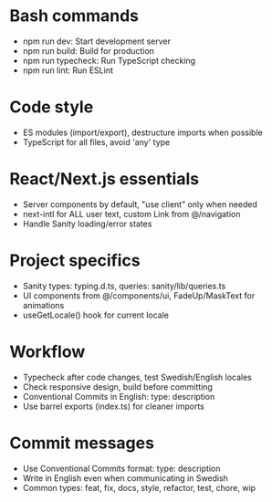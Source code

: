 # Bash commands

- npm run dev: Start development server
- npm run build: Build for production
- npm run typecheck: Run TypeScript checking
- npm run lint: Run ESLint

# Code style

- ES modules (import/export), destructure imports when possible
- TypeScript for all files, avoid 'any' type

# React/Next.js essentials

- Server components by default, "use client" only when needed
- next-intl for ALL user text, custom Link from @/navigation
- Handle Sanity loading/error states

# Project specifics

- Sanity types: typing.d.ts, queries: sanity/lib/queries.ts
- UI components from @/components/ui, FadeUp/MaskText for animations
- useGetLocale() hook for current locale

# Workflow

- Typecheck after code changes, test Swedish/English locales
- Check responsive design, build before committing
- Conventional Commits in English: type: description
- Use barrel exports (index.ts) for cleaner imports

# Commit messages

- Use Conventional Commits format: type: description
- Write in English even when communicating in Swedish
- Common types: feat, fix, docs, style, refactor, test, chore, wip
